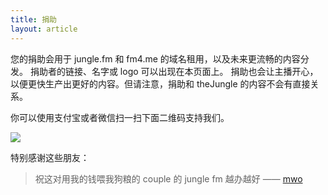 ```yaml
---
title: 捐助
layout: article
---
```

您的捐助会用于 jungle.fm 和 fm4.me 的域名租用，以及未来更流畅的内容分发。
捐助者的链接、名字或 logo 可以出现在本页面上。
捐助也会让主播开心，以便更快生产出更好的内容。但请注意，捐助和 theJungle 的内容不会有直接关系。

你可以使用支付宝或者微信扫一扫下面二维码支持我们。

![](/assets/donate.jpg)

特别感谢这些朋友：
> 祝这对用我的钱喂我狗粮的 couple 的 jungle fm 越办越好 —— [mwo](https://mwo.sh)

